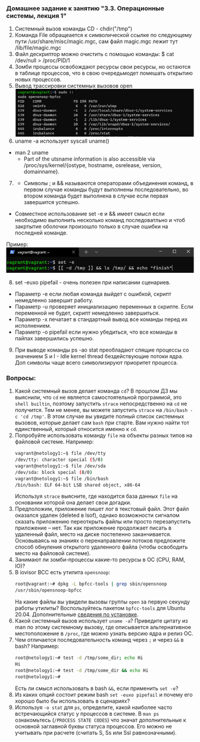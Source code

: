 ### Домашнее задание к занятию "3.3. Операционные системы, лекция 1"
1. Cистемный вызов команды CD - chdir("/tmp")
2. Команда File обращеается к символической ссылке по следующему пути /usr/share/misc/magic.mgc, сам файл magic.mgc лежит тут /lib/file/magic.mgc
3. Файл дескриптор можно очистить с помощью команды: $ cat /dev/null > /proc/PID/1
4. Зомби процессы освобождают ресурсы свои ресурсы, но остаются в таблице процессов, что в свою очередьмодет помешать открытию новых процессов.
5. Вывод трассировки системных вызовов open
   ![screen](img/opensnoop.png) 
6. uname -a использует syscall uname()
* man 2 uname
   * Part of the utsname information is also accessible  via  /proc/sys/kernel/{ostype,
       hostname, osrelease, version, domainname}.


7. * Символы ; и && называются операторами объединения команд, в первом случае команды будут выполнены последовательно, во втором команда будет выполнена в случае если первая завершится успешно.  
* Совместное использование set -e и && имеет смысл если необходимо выполнить несколько команд последоватльно и чтоб закртытие оболочки произошло только в случае ошибки на последней команде.

Пример: 
   ![set](img\set.png)

8. set -euxo pipefail - очень полезен при написании сценариев.
* Параметр -e если любая команда выйдет с ошибкой, скрипт немедленно завершит работу.
* Параметр -u проверяет инициализацию переменных в скрипте. Если переменной не будет, скрипт немедленно завершиться.
* Параметр -x печатает в стандартный вывод все команды перед их исполнением.
* Параметр -o pipefail если нужно убедиться, что все команды в пайпах завершились успешно.

9. При выводе команды ps -ao stat преобладают спящие процессы со значением S и I - Idle kernel thread бездействующие потоки ядра. Доп символы чаще всего символизируют приоритет процесса.


### Вопросы:

1. Какой системный вызов делает команда `cd`? В прошлом ДЗ мы выяснили, что `cd` не является самостоятельной  программой, это `shell builtin`, поэтому запустить `strace` непосредственно на `cd` не получится. Тем не менее, вы можете запустить `strace` на `/bin/bash -c 'cd /tmp'`. В этом случае вы увидите полный список системных вызовов, которые делает сам `bash` при старте. Вам нужно найти тот единственный, который относится именно к `cd`.
2. Попробуйте использовать команду `file` на объекты разных типов на файловой системе. Например:
    ```bash
    vagrant@netology1:~$ file /dev/tty
    /dev/tty: character special (5/0)
    vagrant@netology1:~$ file /dev/sda
    /dev/sda: block special (8/0)
    vagrant@netology1:~$ file /bin/bash
    /bin/bash: ELF 64-bit LSB shared object, x86-64
    ```
    Используя `strace` выясните, где находится база данных `file` на основании которой она делает свои догадки.
3. Предположим, приложение пишет лог в текстовый файл. Этот файл оказался удален (deleted в lsof), однако возможности сигналом сказать приложению переоткрыть файлы или просто перезапустить приложение – нет. Так как приложение продолжает писать в удаленный файл, место на диске постепенно заканчивается. Основываясь на знаниях о перенаправлении потоков предложите способ обнуления открытого удаленного файла (чтобы освободить место на файловой системе).
4. Занимают ли зомби-процессы какие-то ресурсы в ОС (CPU, RAM, IO)?
5. В iovisor BCC есть утилита `opensnoop`:
    ```bash
    root@vagrant:~# dpkg -L bpfcc-tools | grep sbin/opensnoop
    /usr/sbin/opensnoop-bpfcc
    ```
    На какие файлы вы увидели вызовы группы `open` за первую секунду работы утилиты? Воспользуйтесь пакетом `bpfcc-tools` для Ubuntu 20.04. Дополнительные [сведения по установке](https://github.com/iovisor/bcc/blob/master/INSTALL.md).
6. Какой системный вызов использует `uname -a`? Приведите цитату из man по этому системному вызову, где описывается альтернативное местоположение в `/proc`, где можно узнать версию ядра и релиз ОС.
7. Чем отличается последовательность команд через `;` и через `&&` в bash? Например:
    ```bash
    root@netology1:~# test -d /tmp/some_dir; echo Hi
    Hi
    root@netology1:~# test -d /tmp/some_dir && echo Hi
    root@netology1:~#
    ```
    Есть ли смысл использовать в bash `&&`, если применить `set -e`?
8. Из каких опций состоит режим bash `set -euxo pipefail` и почему его хорошо было бы использовать в сценариях?
9. Используя `-o stat` для `ps`, определите, какой наиболее часто встречающийся статус у процессов в системе. В `man ps` ознакомьтесь (`/PROCESS STATE CODES`) что значат дополнительные к основной заглавной буквы статуса процессов. Его можно не учитывать при расчете (считать S, Ss или Ssl равнозначными).

 
